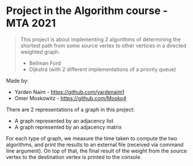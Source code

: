 Project in the Algorithm course - MTA 2021
=====================================================================
>This project is about implementing 2 algorithms of determining the shortest path from some source vertex to other vertices in a directed weighted graph. 
> - Bellman Ford
> - Dijkstra (with 2 different implementations of a priority queue)

Made by:
- Yarden Naim - <https://github.com/yardenaim1>
- Omer Moskowitz - <https://github.com/Mosko4>




There are 2 representations of a graph in this project:
- A graph represented by an adjacency list
- A graph represented by an adjacency matrix


For each type of graph, we measure the time taken to compute the two algorithms, and print the results to an external file (received via command line argument).
On top of that, the final result of the weight from the source vertex to the destination vertex is printed to the console. 
